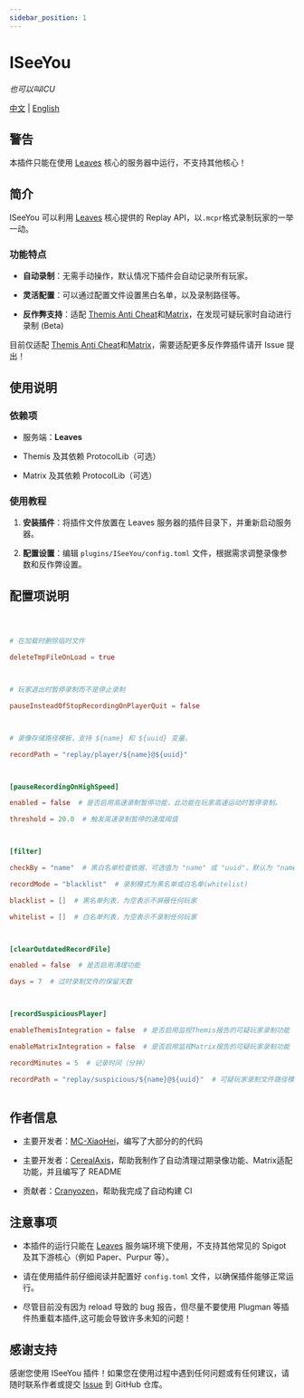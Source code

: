 ```yaml
---
sidebar_position: 1
---
```

# ISeeYou

_也可以叫ICU_

[中文](https://www.minebbs.com/resources/iseeyou-fork.7276) | [English](https://github.com/MC-XiaoHei/ISeeYou/blob/master/README.MD)



## 警告



本插件只能在使用 [Leaves](https://leavesmc.org/) 核心的服务器中运行，不支持其他核心！



## 简介



ISeeYou 可以利用 [Leaves](https://leavesmc.org/) 核心提供的 Replay API，以`.mcpr`格式录制玩家的一举一动。



### 功能特点



- **自动录制**：无需手动操作，默认情况下插件会自动记录所有玩家。

- **灵活配置**：可以通过配置文件设置黑白名单，以及录制路径等。

- **反作弊支持**：适配 [Themis Anti Cheat](https://www.spigotmc.org/resources/themis-anti-cheat-1-17-1-20-bedrock-support-paper-compatibility-free-optimized.90766/)和[Matrix](https://matrix.rip/)，在发现可疑玩家时自动进行录制 (Beta)



目前仅适配 [Themis Anti Cheat](https://www.spigotmc.org/resources/themis-anti-cheat-1-17-1-20-bedrock-support-paper-compatibility-free-optimized.90766/)和[Matrix](https://matrix.rip/)，需要适配更多反作弊插件请开 Issue 提出！



## 使用说明



### 依赖项



- 服务端：**Leaves**

- Themis 及其依赖 ProtocolLib（可选）

- Matrix 及其依赖 ProtocolLib（可选）



### 使用教程



1. **安装插件**：将插件文件放置在 Leaves 服务器的插件目录下，并重新启动服务器。

2. **配置设置**：编辑 `plugins/ISeeYou/config.toml` 文件，根据需求调整录像参数和反作弊设置。



## 配置项说明



```toml



# 在加载时删除临时文件

deleteTmpFileOnLoad = true



# 玩家退出时暂停录制而不是停止录制

pauseInsteadOfStopRecordingOnPlayerQuit = false



# 录像存储路径模板，支持 ${name} 和 ${uuid} 变量。

recordPath = "replay/player/${name}@${uuid}"



[pauseRecordingOnHighSpeed]

enabled = false  # 是否启用高速录制暂停功能，此功能在玩家高速运动时暂停录制。

threshold = 20.0  # 触发高速录制暂停的速度阈值



[filter]

checkBy = "name"  # 黑白名单检查依据，可选值为 "name" 或 "uuid"，默认为 "name"，即下方的黑白名单中填写的是玩家名。

recordMode = "blacklist"  # 录制模式为黑名单或白名单(whitelist)

blacklist = []  # 黑名单列表，为空表示不屏蔽任何玩家

whitelist = []  # 白名单列表，为空表示不录制任何玩家



[clearOutdatedRecordFile]

enabled = false  # 是否启用清理功能

days = 7  # 过时录制文件的保留天数



[recordSuspiciousPlayer]

enableThemisIntegration = false  # 是否启用监视Themis报告的可疑玩家录制功能

enableMatrixIntegration = false  # 是否启用监视Matrix报告的可疑玩家录制功能

recordMinutes = 5  # 记录时间（分钟）

recordPath = "replay/suspicious/${name}@${uuid}"  # 可疑玩家录制文件路径模板，支持 ${name} 和 ${uuid} 变量。



```



## 作者信息



- 主要开发者：[MC-XiaoHei](https://github.com/MC-XiaoHei)，编写了大部分的的代码

- 主要开发者：[CerealAxis](https://github.com/CerealAxis)，帮助我制作了自动清理过期录像功能、Matrix适配功能，并且编写了 README

- 贡献者：[Cranyozen](https://github.com/Cranyozen)，帮助我完成了自动构建 CI



## 注意事项



- 本插件的运行只能在 [Leaves](https://leavesmc.top/) 服务端环境下使用，不支持其他常见的 Spigot 及其下游核心（例如 Paper、Purpur 等）。

- 请在使用插件前仔细阅读并配置好 `config.toml` 文件，以确保插件能够正常运行。

- 尽管目前没有因为 reload 导致的 bug 报告，但尽量不要使用 Plugman 等插件热重载本插件,这可能会导致许多未知的问题！



## 感谢支持



感谢您使用 ISeeYou 插件！如果您在使用过程中遇到任何问题或有任何建议，请随时联系作者或提交 [Issue](https://github.com/MC-XiaoHei/ISeeYou/issues) 到 GitHub 仓库。